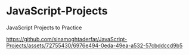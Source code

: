 # JavaScript-Projects
JavaScript Projects to Practice

https://github.com/sinamoghtaderfar/JavaScript-Projects/assets/72755430/6976e494-0eda-49ea-a532-57cbddccd9b5

